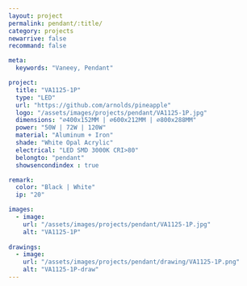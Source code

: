 ```yaml
---
layout: project
permalink: pendant/:title/
category: projects
newarrive: false
recommand: false

meta:
  keywords: "Vaneey, Pendant"

project:
  title: "VA1125-1P"
  type: "LED"
  url: "https://github.com/arnolds/pineapple"
  logo: "/assets/images/projects/pendant/VA1125-1P.jpg"
  dimensions: "∅400x152MM | ∅600x212MM | ∅800x288MM"
  power: "50W | 72W | 120W"
  material: "Aluminum + Iron"
  shade: "White Opal Acrylic"
  electrical: "LED SMD 3000K CRI>80"
  belongto: "pendant"
  showsencondindex : true

remark:
  color: "Black | White"
  ip: "20"

images:
  - image:
    url: "/assets/images/projects/pendant/VA1125-1P.jpg"
    alt: "VA1125-1P"
    
drawings:
  - image:
    url: "/assets/images/projects/pendant/drawing/VA1125-1P.png"
    alt: "VA1125-1P-draw"
---
```

